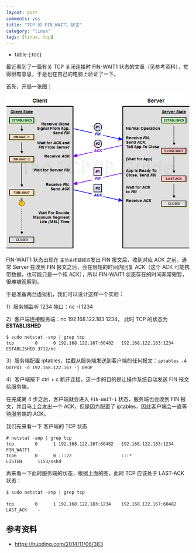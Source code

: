 ```yaml
---
layout: post
comments: yes
title: "TCP 的 FIN_WAIT1 状态"
category: "linux"
tags: [linux, tcp]
---
```


* table
{:toc}

最近看到了一篇有关 TCP 关闭连接时 FIN-WAIT1 状态的文章（见参考资料），觉得很有意思，于是也在自己的电脑上验证了一下。

首先，开局一张图：

![](/image/2017/tcpclose.png)

FIN-WAIT1 状态出现在 `主动关闭链接方`发出 FIN 报文后，收到对应 ACK 之前。通常 Server 在收到 FIN 报文之后，会在很短的时间内回复 ACK（这个 ACK 可能携带数据，也可能只是一个纯 ACK），所以 FIN-WAIT1 状态存在的时间非常短暂，很难被观察到。

于是准备两台虚拟机，我们可以设计这样一个实验：

1）服务端监听 1234 端口：nc -l 1234

2）客户端连接服务端：nc 192.168.122.183 1234， 此时 TCP 的状态为 **ESTABLISHED**

```
$ sudo netstat -anp | grep tcp
tcp        0      0 192.168.122.167:60482   192.168.122.183:1234    ESTABLISHED 3712/nc
```

3）服务端配置 iptables，拦截从服务端发送到客户端的任何报文：`iptables -A OUTPUT -d 192.168.122.167 -j DROP`

4）客户端按下 ctrl + c 断开连接，这一步的目的是让操作系统自动发送 FIN 报文给服务端。

在完成第 4 步之后，客户端就会进入 `FIN-WAIT-1` 状态，服务端也会收到 FIN 报文，并且马上会发出一个 ACK，但是因为配置了 iptables，因此客户端会一直等待服务端的 ACK。


我们先来看一下 客户端的 TCP 状态
```
# netstat -anp | grep tcp
tcp        0      1 192.168.122.167:60482   192.168.122.183:1234    FIN_WAIT1   -
tcp6       0      0 :::22                   :::*                    LISTEN      1153/sshd
```

再来看一下此时服务端的状态，根据上面的图，此时 TCP 应该处于 LAST-ACK 状态：
```
$ sudo netstat -anp | grep tcp

tcp        0      1 192.168.122.183:1234    192.168.122.167:60482   LAST_ACK    -
```



## 参考资料

- https://huoding.com/2014/11/06/383






